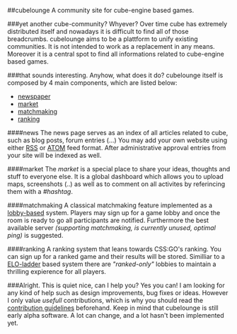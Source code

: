 ##cubelounge
A community site for cube-engine based games.

###yet another cube-community? Whyever?
Over time cube has extremely distributed itself and nowadays it is difficult to find all of those breadcrumbs.
cubelounge aims to be a plattform to unify existing communities. It is not intended to work as a replacement in any means. Moreover it is a central spot to find all informations related to cube-engine based games.

###that sounds interesting. Anyhow, what does it do?
cubelounge itself is composed by 4 main components, which are listed below:

- [newspaper](#news)
- [market](#market)
- [matchmaking](#matchmaking)
- [ranking](#ranking)

####news
The news page serves as an index of all articles related to cube, such as blog posts, forum entries (...)
You may add your own website using either [RSS](http://en.wikipedia.org/wiki/RSS) or [ATOM](http://en.wikipedia.org/wiki/Atom_(standard)) feed format. After administrative approval entries from your site will be indexed as well.

####market
The _market_ is a special place to share your ideas, thoughts and stuff to everyone else. It is a global dashboard which allows you to upload maps, screenshots (..) as well as to comment on all activites by referincing them with a _#hashtag_.

####matchmaking
A classical matchmaking feature implemented as a [lobby-based](http://en.wikipedia.org/wiki/Matchmaking_%28video_games%29#Lobbies) system. Players may sign up for a game lobby and once the room is ready to go all participants are notified. Furthermore the best available server _(supporting matchmaking, is currently unused, optimal ping)_ is suggested.

####ranking
A ranking system that leans towards CSS:GO's ranking. You can sign up for a ranked game and their results will be stored. Similliar to a [ELO-ladder](http://en.wikipedia.org/wiki/Elo_rating_system) based system there are _"ranked-only"_ lobbies to maintain a thrilling expierence for all players.

###Alright. This is quiet nice, can I help you?
Yes you can! I am looking for any kind of help such as design improvements, bug fixes or ideas.
However I only value _usefull_ contributions, which is why you should read the [contribution guidelines](../blob/CONTRIBUTING.md) beforehand. Keep in mind that cubelounge is still early alpha software. A lot can change, and a lot hasn't been implemented yet.

